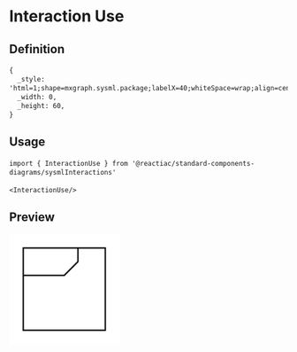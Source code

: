 # Interaction Use

## Definition

```
{
  _style: 'html=1;shape=mxgraph.sysml.package;labelX=40;whiteSpace=wrap;align=center;',
  _width: 0,
  _height: 60,
}
```

## Usage

```
import { InteractionUse } from '@reactiac/standard-components-diagrams/sysmlInteractions'

<InteractionUse/>
```

## Preview

<img src="./interaction-use.png" width="200"/>
